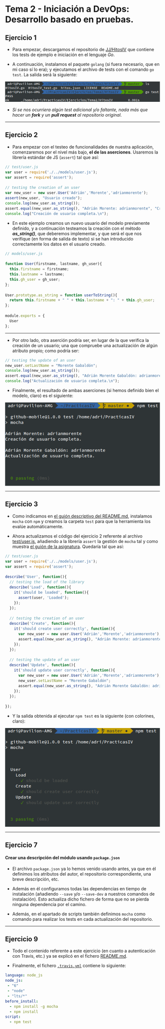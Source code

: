 # Tema 2 - Iniciación a DevOps: Desarrollo basado en pruebas.

## Ejercicio 1

- Para empezar, descargamos el repositorio de [JJ/HitosIV](https://github.com/JJ/HitosIV) que contiene los tests de ejemplo e iniciación en el lenguaje *Go*.

- A continuación, instalamos el paquete `golang` (si fuera necesario, que en mi caso sí lo era); y ejecutamos el archivo de tests con el comando `go test`. La salida será la siguiente:

![Captura test go](./images/ej1-go.png)

- *Si se nos ocurriera algún test adicional y/o faltante, nada más que hacer un **fork** y un **pull request** al repositorio original*.

***

## Ejercicio 2

- Para empezar con el testeo de funcionalidades de nuestra aplicación, comenzaremos por el nivel más bajo, **el de las aserciones**. Usaremos la librería estándar de JS (`assert`) tal que así:

```js
// test/user.js
var user = require('./../models/user.js');
var assert = require('assert');

// testing the creation of an user
var new_user = new user.User('Adrián','Morente','adrianmorente');
assert(new_user, "Usuario creado");
console.log(new_user.as_string());
assert.equal(new_user.as_string(), "Adrián Morente: adrianmorente", "Creado");
console.log("Creación de usuario completa.\n");
```

- En este ejemplo creamos un nuevo usuario del modelo previamente definido, y a continuación testeamos la creación con el método ***as_string()***, que deberemos implementar, y que será el que nos verifique (en forma de salida de texto) si se han introducido correctamente los datos en el usuario creado.

```js
// models/user.js

function User(firstname, lastname, gh_user){
  this.firstname = firstname;
  this.lastname = lastname;
  this.gh_user = gh_user;
};

User.prototype.as_string = function userToString(){
  return this.firstname + " " + this.lastname + ": " + this.gh_user;
};

module.exports = {
  User
};
```

***

- Por otro lado, otra aserción podría ser, en lugar de la que verifica la creación de un usuario; una que compruebe una actualización de algún atributo propio; como podría ser:

```js
// testing the update of an user
new_user.setLastName = "Morente Gabaldón";
console.log(new_user.as_string());
assert.equal(new_user.as_string(), "Adrián Morente Gabaldón: adrianmorente", "Actualizado");
console.log("Actualización de usuario completa.\n");
```

- Finalmente, el resultado de ambas aserciones (si hemos definido bien el modelo, claro) es el siguiente:

![Captura test usuario](./images/ej2-test.png)

***

## Ejercicio 3

- Como indicamos en [el guión descriptivo del README.md](https://github.com/adrianmorente/PracticasIV/blob/master/README.md), instalamos `mocha` con `npm` y creamos la carpeta `test` para que la herramienta los evalúe automáticamente.

- Ahora actualizamos el código del ejercicio 2 referente al archivo [test/user.js](https://github.com/adrianmorente/PracticasIV/blob/master/test/user.js), añadiendo a la librería `assert` la gestión de `mocha` tal y como muestra [el guión de la asignatura](http://jj.github.io/IV/documentos/temas/Desarrollo_basado_en_pruebas#desarrollo-basado-en-pruebas-1). Quedaría tal que así:

```js
// test/user.js
var user = require('./../models/user.js');
var assert = require('assert');

describe('User', function(){
  // testing the load of the library
  describe('Load', function(){
    it('should be loaded', function(){
      assert(user, 'Loaded');
    });
  });

  // testing the creation of an user
  describe('Create', function(){
    it('should create user correctly', function(){
      var new_user = new user.User('Adrián','Morente','adrianmorente');
      assert.equal(new_user.as_string(), "Adrián Morente: adrianmorente", "Creado");
    });
  });

  // testing the update of an user
  describe('Update', function(){
    it('should update user correctly', function(){
      var new_user = new user.User('Adrián','Morente','adrianmorente');
      new_user.setLastName = "Morente Gabaldón";
      assert.equal(new_user.as_string(), "Adrián Morente Gabaldón: adrianmorente", "Actualizado");
    });
  });

});
```

- Y la salida obtenida al ejecutar `npm test` es la siguiente (con colorines, claro):

![Captura test Mocha](./images/ej3-test.png)

***

## Ejercicio 7

#### Crear una descripción del módulo usando `package.json`

- El archivo `package.json` ya lo hemos venido usando antes, ya que en él definimos los atributos del autor, el repositorio correspondiente, una breve descripción, etc.

- Además en él configuramos todas las dependencias en tiempo de instalación (añadiendo `--save` y/o `--save-dev` a nuestros comandos de instalación). Esto actualiza dicho fichero de forma que no se pierda ninguna dependencia por el camino.

- Además, en el apartado de scripts también definimos `mocha` como comando para realizar los tests en cada actualización del repositorio.

***

## Ejercicio 9

- Todo el contenido referente a este ejercicio (en cuanto a autenticación con Travis, etc.) ya se explicó en el fichero [README.md](https://github.com/adrianmorente/PracticasIV/blob/master/README.md).

- Finalmente, el fichero [`.travis.yml`](https://github.com/adrianmorente/PracticasIV/blob/master/.travis.yml) contiene lo siguiente:

```yaml
language: node_js
node_js:
 - "6"
 - "node"
 - "lts/*"
before_install:
  - npm install -g mocha
  - npm install
script:
  - npm test
```
